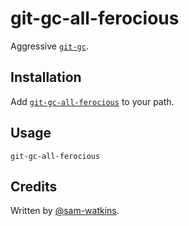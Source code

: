 # git-gc-all-ferocious

Aggressive [`git-gc`].

## Installation

Add [`git-gc-all-ferocious`](bin/git-gc-all-ferocious) to your path.

## Usage

```
git-gc-all-ferocious
```

## Credits

Written by [@sam-watkins].

[`git-gc`]: https://git-scm.com/docs/git-gc
[@sam-watkins]: https://stackoverflow.com/users/218294/sam-watkins

